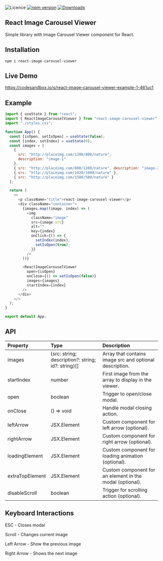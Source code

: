 ![Licence](https://img.shields.io/badge/license-MIT-blue.svg) [![npm version](https://img.shields.io/npm/v/react-image-carousel-viewer.svg?style=flat)](https://www.npmjs.com/package/react-image-carousel-viewer)
[![Downloads](https://img.shields.io/npm/dt/react-image-carousel-viewer.svg)](https://www.npmjs.com/package/react-image-carousel-viewer)

## React Image Carousel Viewer

Simple library with Image Carousel Viewer component for React.

## Installation

```npm i react-image-carousel-viewer```

## Live Demo

https://codesandbox.io/s/react-image-carousel-viewer-example-1-461uc1

## Example

```javascript
import { useState } from "react";
import { ReactImageCarouselViewer } from "react-image-carousel-viewer";
import "./styles.css";

function App() {
  const [isOpen, setIsOpen] = useState(false);
  const [index, setIndex] = useState(0);
  const images = [
    {
      src: "http://placeimg.com/1200/800/nature",
      description: "image-1"
    },
    { src: "http://placeimg.com/800/1200/nature", description: "image-2" },
    { src: "http://placeimg.com/1920/1080/nature" },
    { src: "http://placeimg.com/1500/500/nature" }
  ];

  return (
    <>
      <p className="title">react-image-carousel-viewer</p>
      <div className="container">
        {images.map((image, index) => (
          <img
            className="image"
            src={image.src}
            alt=""
            key={index}
            onClick={() => {
              setIndex(index);
              setIsOpen(true);
            }}
          />
        ))}

        <ReactImageCarouselViewer
          open={isOpen}
          onClose={() => setIsOpen(false)}
          images={images}
          startIndex={index}
        />
      </div>
    </>
  );
}

export default App;

```

## API

|   Property   |  Type  |    Description    |
| :---         |     :---      |          :--- |
| images   | {src: string; description?: string; id?: string}[]     | Array that contains image src and optional description.    |
| startIndex     | number       | First image from the array to display in the viewer.   |
| open     | boolean       | Trigger to open/close modal.    |
| onClose    | () => void       | Handle modal closing action.|
| leftArrow     | JSX.Element      | Custom component for left arrow (optional).     |
| rightArrow    | JSX.Element      | Custom component for right arrow (optional).      |
| loadingElement    | JSX.Element      | Custom component for loading animation (optional).      |
| extraTopElement    | JSX.Element      | Custom component for an element in the modal (optional).     |
| disableScroll    | boolean    | Trigger for scrolling action (optional).     |

## Keyboard Interactions

ESC - Closes modal

Scroll - Changes current image

Left Arrow - Show the previous image

Right Arrow - Shows the next image


